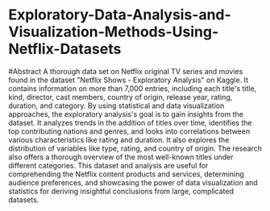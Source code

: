 # Exploratory-Data-Analysis-and-Visualization-Methods-Using-Netflix-Datasets
#Abstract
A thorough data set on Netflix original TV series and movies found in the dataset "Netflix Shows - Exploratory Analysis" on Kaggle. It contains information on more than 7,000 entries, including each title's title, kind, director, cast members, country of origin, release year, rating, duration, and category. By using statistical and data visualization approaches, the exploratory analysis's goal is to gain insights from the dataset. It analyzes trends in the addition of titles over time, identifies the top contributing nations and genres, and looks into correlations between various characteristics like rating and duration. It also explores the distribution of variables like type, rating, and country of origin. The research also offers a thorough overview of the most well-known titles under different categories. This dataset and analysis are useful for comprehending the Netflix content products and services, determining audience preferences, and showcasing the power of data visualization and statistics for deriving insightful conclusions from large, complicated datasets.
